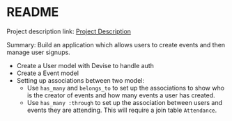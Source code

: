# README

Project description link: [Project Description](https://www.theodinproject.com/lessons/ruby-on-rails-private-events)

Summary: Build an application which allows users to create events and then manage user signups.

- Create a User model with Devise to handle auth
- Create a Event model
- Setting up associations between two model:
  - Use `has_many` and `belongs_to` to set up the associations to show who is the creator of events and how many events a user has created.
  - Use `has_many :through` to set up the association between users and events they are attending. This will require a join table `Attendance`.
